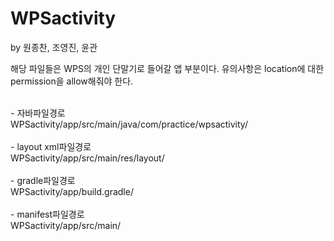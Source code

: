 # WPSactivity
by 원종찬, 조영진, 윤관

해당 파일들은 WPS의 개인 단말기로 들어갈 앱 부분이다.
유의사항은 location에 대한 permission을 allow해줘야 한다.

<br> - 자바파일경로<br>
WPSactivity/app/src/main/java/com/practice/wpsactivity/<br>
<br> - layout xml파일경로<br>
WPSactivity/app/src/main/res/layout/<br>
<br> - gradle파일경로<br>
WPSactivity/app/build.gradle/<br>
<br> - manifest파일경로<br>
WPSactivity/app/src/main/<br>
